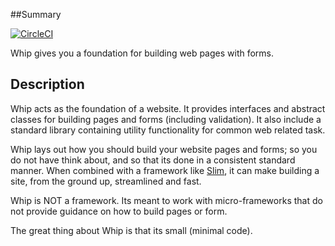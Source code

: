 ##Summary

[![CircleCI](https://circleci.com/gh/b01/whip.svg?style=svg)](https://circleci.com/gh/b01/whip)

Whip gives you a foundation for building web pages with forms.

## Description

Whip acts as the foundation of a website. It provides interfaces and abstract
classes for building pages and forms (including validation). It also include a
standard library containing utility functionality for common web related task.

Whip lays out how you should build your website pages and forms; so you do not
have think about, and so that its done in a consistent standard manner. When
combined with a framework like [Slim](https://www.slimframework.com/), it can
make building a site, from the ground up, streamlined and fast.

Whip is NOT a framework. Its meant to work with micro-frameworks that do not
provide guidance on how to build pages or form. 

The great thing about Whip is that its small (minimal code).